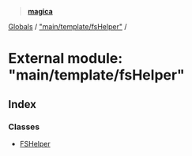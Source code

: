 > **[magica](../README.md)**

[Globals](../README.md) / ["main/template/fsHelper"](_main_template_fshelper_.md) /

# External module: "main/template/fsHelper"

## Index

### Classes

* [FSHelper](../classes/_main_template_fshelper_.fshelper.md)